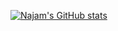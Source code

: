 [![Najam's GitHub stats](https://github-readme-stats.vercel.app/api?username=1njm&show_icons=true)](https://github.com/anuraghazra/github-readme-stats)
